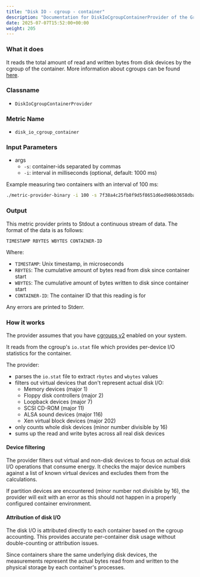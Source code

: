 ```yaml
---
title: "Disk IO - cgroup - container"
description: "Documentation for DiskIoCgroupContainerProvider of the Green Metrics Tool"
date: 2025-07-07T15:52:00+00:00
weight: 205
---
```


### What it does

It reads the total amount of read and written bytes from disk devices by the cgroup of the container. More information about cgroups can be found [here](https://www.man7.org/linux/man-pages/man7/cgroups.7.html).

### Classname

- `DiskIoCgroupContainerProvider`

### Metric Name

- `disk_io_cgroup_container`

### Input Parameters

- args
  - `-s`: container-ids separated by commas
  - `-i`: interval in milliseconds (optional, default: 1000 ms)

Example measuring two containers with an interval of 100 ms:

```bash
./metric-provider-binary -i 100 -s 7f38a4c25fb8f9d5f8651d6ed986b3658dba20d1f5fec98a1f71c141c2b48f4b,c3592e1385d63f9c7810470b12aa00f7d6f7c0e2b9981ac2bdb4371126a0660a
```

### Output

This metric provider prints to Stdout a continuous stream of data. The format of the data is as follows:

`TIMESTAMP RBYTES WBYTES CONTAINER-ID`

Where:

- `TIMESTAMP`: Unix timestamp, in microseconds
- `RBYTES`: The cumulative amount of bytes read from disk since container start
- `WBYTES`: The cumulative amount of bytes written to disk since container start
- `CONTAINER-ID`: The container ID that this reading is for

Any errors are printed to Stderr.

### How it works

The provider assumes that you have [cgroups v2](https://www.man7.org/linux/man-pages/man7/cgroups.7.html) enabled on your system.

It reads from the cgroup's `io.stat` file which provides per-device I/O statistics for the container.

The provider:

- parses the `io.stat` file to extract `rbytes` and `wbytes` values
- filters out virtual devices that don't represent actual disk I/O:
  - Memory devices (major 1)
  - Floppy disk controllers (major 2)
  - Loopback devices (major 7)
  - SCSI CD-ROM (major 11)
  - ALSA sound devices (major 116)
  - Xen virtual block devices (major 202)
- only counts whole disk devices (minor number divisible by 16)
- sums up the read and write bytes across all real disk devices

#### Device filtering

The provider filters out virtual and non-disk devices to focus on actual disk I/O operations that consume energy. It checks the major device numbers against a list of known virtual devices and excludes them from the calculations.

If partition devices are encountered (minor number not divisible by 16), the provider will exit with an error as this should not happen in a properly configured container environment.

#### Attribution of disk I/O

The disk I/O is attributed directly to each container based on the cgroup accounting. This provides accurate per-container disk usage without double-counting or attribution issues.

Since containers share the same underlying disk devices, the measurements represent the actual bytes read from and written to the physical storage by each container's processes.

